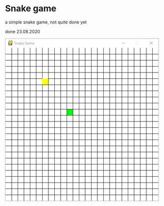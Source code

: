 # Snake game
 a simple snake game, not quite done yet
 


done 23.08.2020



![snake looks](snake_game.png)